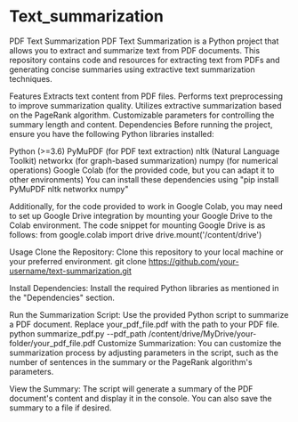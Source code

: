 # Text_summarization
PDF Text Summarization
PDF Text Summarization is a Python project that allows you to extract and summarize text from PDF documents. This repository contains code and resources for extracting text from PDFs and generating concise summaries using extractive text summarization techniques.

Features
Extracts text content from PDF files.
Performs text preprocessing to improve summarization quality.
Utilizes extractive summarization based on the PageRank algorithm.
Customizable parameters for controlling the summary length and content.
Dependencies
Before running the project, ensure you have the following Python libraries installed:

Python (>=3.6)
PyMuPDF (for PDF text extraction)
nltk (Natural Language Toolkit)
networkx (for graph-based summarization)
numpy (for numerical operations)
Google Colab (for the provided code, but you can adapt it to other environments)
You can install these dependencies using  "pip install PyMuPDF nltk networkx numpy"

Additionally, for the code provided to work in Google Colab, you may need to set up Google Drive integration by mounting your Google Drive to the Colab environment. The code snippet for mounting Google Drive is as follows:
from google.colab import drive
drive.mount('/content/drive')

Usage
Clone the Repository:
Clone this repository to your local machine or your preferred environment.
git clone https://github.com/your-username/text-summarization.git

Install Dependencies:
Install the required Python libraries as mentioned in the "Dependencies" section.

Run the Summarization Script:
Use the provided Python script to summarize a PDF document. Replace your_pdf_file.pdf with the path to your PDF file.
python summarize_pdf.py --pdf_path /content/drive/MyDrive/your-folder/your_pdf_file.pdf
Customize Summarization:
You can customize the summarization process by adjusting parameters in the script, such as the number of sentences in the summary or the PageRank algorithm's parameters.

View the Summary:
The script will generate a summary of the PDF document's content and display it in the console. You can also save the summary to a file if desired.
